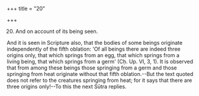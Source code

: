 +++
title = "20"

+++


20. And on account of its being seen.

And it is seen in Scripture also, that the bodies of some beings originate independently of the fifth oblation: 'Of all beings there are indeed three origins only, that which springs from an egg, that which springs from a living being, that which springs from a germ' (Cḥ. Up. VI, 3, 1). It is observed that from among these beings those springing from a germ and those springing from heat originate without that fifth oblation.--But the text quoted does not refer to the creatures springing from heat; for it says that there are three origins only!--To this the next Sūtra replies.

